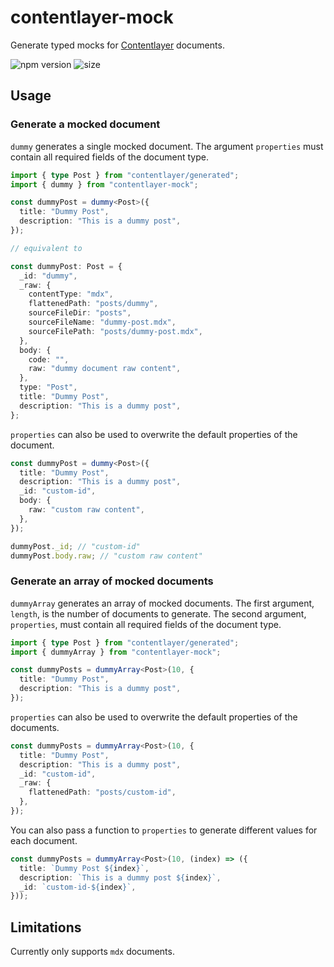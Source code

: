 # contentlayer-mock

Generate typed mocks for [Contentlayer](https://github.com/contentlayerdev/contentlayer) documents.

![npm version](https://img.shields.io/npm/v/contentlayer-mock?style=flat-square)
![size](https://img.shields.io/bundlephobia/min/contentlayer-mock?style=flat-square)

## Usage

### Generate a mocked document

`dummy` generates a single mocked document. The argument `properties` must contain all required fields of the document type.

```ts
import { type Post } from "contentlayer/generated";
import { dummy } from "contentlayer-mock";

const dummyPost = dummy<Post>({
  title: "Dummy Post",
  description: "This is a dummy post",
});

// equivalent to

const dummyPost: Post = {
  _id: "dummy",
  _raw: {
    contentType: "mdx",
    flattenedPath: "posts/dummy",
    sourceFileDir: "posts",
    sourceFileName: "dummy-post.mdx",
    sourceFilePath: "posts/dummy-post.mdx",
  },
  body: {
    code: "",
    raw: "dummy document raw content",
  },
  type: "Post",
  title: "Dummy Post",
  description: "This is a dummy post",
};
```

`properties` can also be used to overwrite the default properties of the document.

```ts
const dummyPost = dummy<Post>({
  title: "Dummy Post",
  description: "This is a dummy post",
  _id: "custom-id",
  body: {
    raw: "custom raw content",
  },
});

dummyPost._id; // "custom-id"
dummyPost.body.raw; // "custom raw content"
```

### Generate an array of mocked documents

`dummyArray` generates an array of mocked documents. The first argument, `length`, is the number of documents to generate. The second argument, `properties`, must contain all required fields of the document type.

```ts
import { type Post } from "contentlayer/generated";
import { dummyArray } from "contentlayer-mock";

const dummyPosts = dummyArray<Post>(10, {
  title: "Dummy Post",
  description: "This is a dummy post",
});
```

`properties` can also be used to overwrite the default properties of the documents.

```ts
const dummyPosts = dummyArray<Post>(10, {
  title: "Dummy Post",
  description: "This is a dummy post",
  _id: "custom-id",
  _raw: {
    flattenedPath: "posts/custom-id",
  },
});
```

You can also pass a function to `properties` to generate different values for each document.

```ts
const dummyPosts = dummyArray<Post>(10, (index) => ({
  title: `Dummy Post ${index}`,
  description: `This is a dummy post ${index}`,
  _id: `custom-id-${index}`,
}));
```

## Limitations

Currently only supports `mdx` documents.
